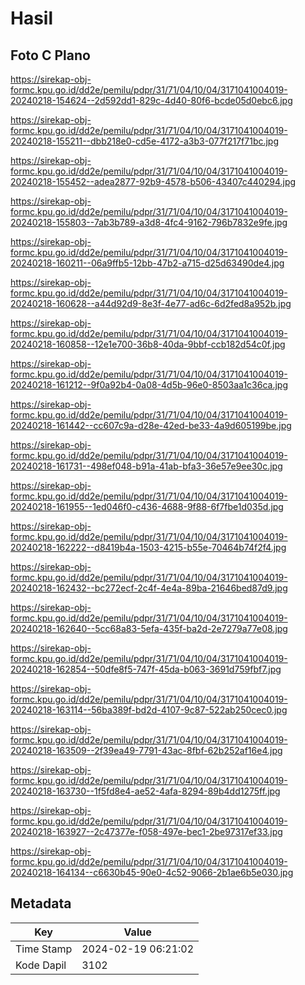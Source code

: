# Hasil

## Foto C Plano

https://sirekap-obj-formc.kpu.go.id/dd2e/pemilu/pdpr/31/71/04/10/04/3171041004019-20240218-154624--2d592dd1-829c-4d40-80f6-bcde05d0ebc6.jpg

https://sirekap-obj-formc.kpu.go.id/dd2e/pemilu/pdpr/31/71/04/10/04/3171041004019-20240218-155211--dbb218e0-cd5e-4172-a3b3-077f217f71bc.jpg

https://sirekap-obj-formc.kpu.go.id/dd2e/pemilu/pdpr/31/71/04/10/04/3171041004019-20240218-155452--adea2877-92b9-4578-b506-43407c440294.jpg

https://sirekap-obj-formc.kpu.go.id/dd2e/pemilu/pdpr/31/71/04/10/04/3171041004019-20240218-155803--7ab3b789-a3d8-4fc4-9162-796b7832e9fe.jpg

https://sirekap-obj-formc.kpu.go.id/dd2e/pemilu/pdpr/31/71/04/10/04/3171041004019-20240218-160211--06a9ffb5-12bb-47b2-a715-d25d63490de4.jpg

https://sirekap-obj-formc.kpu.go.id/dd2e/pemilu/pdpr/31/71/04/10/04/3171041004019-20240218-160628--a44d92d9-8e3f-4e77-ad6c-6d2fed8a952b.jpg

https://sirekap-obj-formc.kpu.go.id/dd2e/pemilu/pdpr/31/71/04/10/04/3171041004019-20240218-160858--12e1e700-36b8-40da-9bbf-ccb182d54c0f.jpg

https://sirekap-obj-formc.kpu.go.id/dd2e/pemilu/pdpr/31/71/04/10/04/3171041004019-20240218-161212--9f0a92b4-0a08-4d5b-96e0-8503aa1c36ca.jpg

https://sirekap-obj-formc.kpu.go.id/dd2e/pemilu/pdpr/31/71/04/10/04/3171041004019-20240218-161442--cc607c9a-d28e-42ed-be33-4a9d605199be.jpg

https://sirekap-obj-formc.kpu.go.id/dd2e/pemilu/pdpr/31/71/04/10/04/3171041004019-20240218-161731--498ef048-b91a-41ab-bfa3-36e57e9ee30c.jpg

https://sirekap-obj-formc.kpu.go.id/dd2e/pemilu/pdpr/31/71/04/10/04/3171041004019-20240218-161955--1ed046f0-c436-4688-9f88-6f7fbe1d035d.jpg

https://sirekap-obj-formc.kpu.go.id/dd2e/pemilu/pdpr/31/71/04/10/04/3171041004019-20240218-162222--d8419b4a-1503-4215-b55e-70464b74f2f4.jpg

https://sirekap-obj-formc.kpu.go.id/dd2e/pemilu/pdpr/31/71/04/10/04/3171041004019-20240218-162432--bc272ecf-2c4f-4e4a-89ba-21646bed87d9.jpg

https://sirekap-obj-formc.kpu.go.id/dd2e/pemilu/pdpr/31/71/04/10/04/3171041004019-20240218-162640--5cc68a83-5efa-435f-ba2d-2e7279a77e08.jpg

https://sirekap-obj-formc.kpu.go.id/dd2e/pemilu/pdpr/31/71/04/10/04/3171041004019-20240218-162854--50dfe8f5-747f-45da-b063-3691d759fbf7.jpg

https://sirekap-obj-formc.kpu.go.id/dd2e/pemilu/pdpr/31/71/04/10/04/3171041004019-20240218-163114--56ba389f-bd2d-4107-9c87-522ab250cec0.jpg

https://sirekap-obj-formc.kpu.go.id/dd2e/pemilu/pdpr/31/71/04/10/04/3171041004019-20240218-163509--2f39ea49-7791-43ac-8fbf-62b252af16e4.jpg

https://sirekap-obj-formc.kpu.go.id/dd2e/pemilu/pdpr/31/71/04/10/04/3171041004019-20240218-163730--1f5fd8e4-ae52-4afa-8294-89b4dd1275ff.jpg

https://sirekap-obj-formc.kpu.go.id/dd2e/pemilu/pdpr/31/71/04/10/04/3171041004019-20240218-163927--2c47377e-f058-497e-bec1-2be97317ef33.jpg

https://sirekap-obj-formc.kpu.go.id/dd2e/pemilu/pdpr/31/71/04/10/04/3171041004019-20240218-164134--c6630b45-90e0-4c52-9066-2b1ae6b5e030.jpg


## Metadata

| Key        | Value               |
| ---------- | ------------------- |
| Time Stamp | 2024-02-19 06:21:02 |
| Kode Dapil | 3102                |



